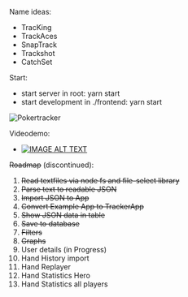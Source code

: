 Name ideas:
- TracKing
- TrackAces
- SnapTrack
- Trackshot
- CatchSet

Start:
- start server in root: yarn start
- start development in ./frontend: yarn start

![Pokertracker](https://i.ibb.co/bPRHMkg/Loader-Demo.gif)

Videodemo:
- [![IMAGE ALT TEXT](http://img.youtube.com/vi/pv4PZYIivWI/0.jpg)](http://www.youtube.com/watch?v=pv4PZYIivWI "Pokertracker Videodemo")


~~Roadmap~~ (discontinued):

1. ~~Read textfiles via node fs and file-select library~~
2. ~~Parse text to readable JSON~~
3. ~~Import JSON to App~~
4. ~~Convert Example App to TrackerApp~~
5. ~~Show JSON data in table~~
6. ~~Save to database~~
7. ~~Filters~~
8. ~~Graphs~~
9. User details (in Progress)
10. Hand History import
11. Hand Replayer
12. Hand Statistics Hero
13. Hand Statistics all players
